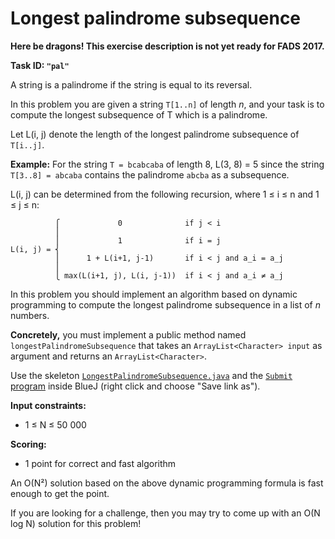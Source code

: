 Longest palindrome subsequence
==============================

**Here be dragons! This exercise description is not yet ready for FADS 2017.**

**Task ID: `"pal"`**

A string is a palindrome if the string is equal to its reversal.

In this problem you are given a string `T[1..n]` of length *n*,
and your task is to compute the longest subsequence of T which is a palindrome.

Let L(i, j) denote the length of the longest palindrome subsequence of `T[i..j]`.

**Example:** For the string `T = bcabcaba` of length 8, L(3, 8) = 5
since the string `T[3..8] = abcaba` contains the palindrome `abcba` as a subsequence.

L(i, j) can be determined from the following recursion, where 1 ≤ i ≤ n and 1 ≤ j ≤ n:

```
          ⎧             0              if j < i
          ⎪
          ⎪             1              if i = j
L(i, j) = ⎨
          ⎪      1 + L(i+1, j-1)       if i < j and a_i = a_j
          ⎪
          ⎩ max(L(i+1, j), L(i, j-1))  if i < j and a_i ≠ a_j
```

In this problem you should implement an algorithm based on dynamic programming
to compute the longest palindrome subsequence in a list of *n* numbers.

**Concretely,** you must implement a public method named
`longestPalindromeSubsequence` that takes an `ArrayList<Character> input` as argument
and returns an `ArrayList<Character>`.

Use the skeleton
<a href="https://github.com/Mortal/csaudk-submitj/raw/master/tasks/lis/LongestPalindromeSubsequence.java">
`LongestPalindromeSubsequence.java`</a>
and the
<a href="https://github.com/Mortal/csaudk-submitj/raw/master/Submit.java">
`Submit` program</a>
inside BlueJ (right click and choose "Save link as").

**Input constraints:**

  * 1 ≤ N ≤ 50 000

**Scoring:**

  * 1 point for correct and fast algorithm

An O(N²) solution based on the above dynamic programming formula is fast enough to get the point.

If you are looking for a challenge, then you may try to come up with an
O(N log N) solution for this problem!
